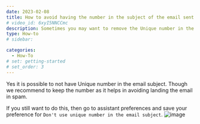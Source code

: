 ```yaml
---
date: 2023-02-08
title: How to avoid having the number in the subject of the email sent by the assistant ?
# video_id: 6xyI5NNCCmc
description: Sometimes you may want to remove the Unique number in the subject of the email sent by the assistant.The followng article shows how to remove unique number from subject of the email.
type: How-to
# sidebar:

categories:
  - How-To
# set: getting-started
# set_order: 3
---
```

Yes it is possible to not have Unique number in the email subject. Though we recommend to keep the number as it helps in avoiding landing the email in spam. 

If you still want to do this, then go to assistant preferences and save your preference for `Don't use unique number in the email subject`.
![image](../../images/asistant-preference-dont-use-unique-number.png)